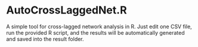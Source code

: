 # AutoCrossLaggedNet.R
A simple tool for cross-lagged network analysis in R. Just edit one CSV file, run the provided R script, and the results will be automatically generated and saved into the result folder.
